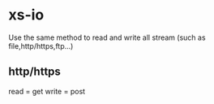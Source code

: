 # xs-io

Use the same method to read and write all stream (such as file,http/https,ftp...) 

## http/https
read = get
write = post
